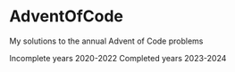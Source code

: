 # AdventOfCode
My solutions to the annual Advent of Code problems

Incomplete years 2020-2022
Completed years 2023-2024